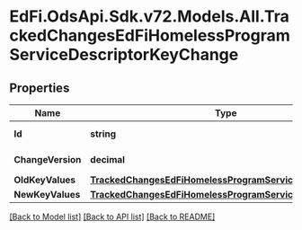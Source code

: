 # EdFi.OdsApi.Sdk.v72.Models.All.TrackedChangesEdFiHomelessProgramServiceDescriptorKeyChange

## Properties

Name | Type | Description | Notes
------------ | ------------- | ------------- | -------------
**Id** | **string** | Resource identifier | [optional] 
**ChangeVersion** | **decimal** | Change version | [optional] 
**OldKeyValues** | [**TrackedChangesEdFiHomelessProgramServiceDescriptorKey**](TrackedChangesEdFiHomelessProgramServiceDescriptorKey.md) |  | [optional] 
**NewKeyValues** | [**TrackedChangesEdFiHomelessProgramServiceDescriptorKey**](TrackedChangesEdFiHomelessProgramServiceDescriptorKey.md) |  | [optional] 

[[Back to Model list]](../README.md#documentation-for-models) [[Back to API list]](../README.md#documentation-for-api-endpoints) [[Back to README]](../README.md)

